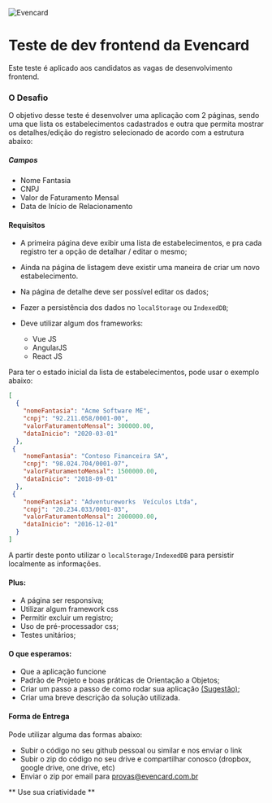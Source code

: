  ![Evencard](https://avatars.githubusercontent.com/u/84023071?s=100&v=4)
 # Teste de dev frontend da Evencard
Este teste é aplicado aos candidatos as vagas de desenvolvimento frontend.

### O Desafio

O objetivo desse teste é desenvolver uma aplicação com 2 páginas, sendo uma que lista os estabelecimentos cadastrados e outra que permita mostrar os detalhes/edição do registro selecionado de acordo com a estrutura abaixo:

##### Campos

* Nome Fantasia
* CNPJ
* Valor de Faturamento Mensal
* Data de Início de Relacionamento


#### Requisitos
- A primeira página deve exibir uma lista de estabelecimentos, e pra cada registro ter a opção de detalhar / editar o mesmo;
- Ainda na página de listagem deve existir uma maneira de criar um novo estabelecimento.
- Na página de detalhe deve ser possível editar os dados;
- Fazer a persistência dos dados no `localStorage` ou `IndexedDB`;
- Deve utilizar algum dos frameworks:

	- Vue JS
	- AngularJS
	- React JS

Para ter o estado inicial da lista de estabelecimentos, pode usar o exemplo abaixo:

```json
[
  {
    "nomeFantasia": "Acme Software ME",
    "cnpj": "92.211.058/0001-00",
    "valorFaturamentoMensal": 300000.00,
    "dataInicio": "2020-03-01"
  },
 {
    "nomeFantasia": "Contoso Financeira SA",
    "cnpj": "98.024.704/0001-07",
    "valorFaturamentoMensal": 1500000.00,
    "dataInicio": "2018-09-01"
  },
 {
    "nomeFantasia": "Adventureworks  Veículos Ltda",
    "cnpj": "20.234.033/0001-03",
    "valorFaturamentoMensal": 2000000.00,
    "dataInicio": "2016-12-01"
  }
]
```

A partir deste ponto utilizar o `localStorage/IndexedDB` para persistir localmente as informações.

#### Plus:
 - A página ser responsiva;
 - Utilizar algum framework css
 - Permitir excluir um registro;
 - Uso de pré-processador css;
 - Testes unitários;

#### O que esperamos:
 - Que a aplicação funcione
 - Padrão de Projeto e boas práticas de Orientação a Objetos;
  - Criar um passo a passo de como rodar sua aplicação [(Sugestão)](https://github.com/wearehive/project-guidelines/blob/master/README.sample.md);
 - Criar uma breve descrição da solução utilizada.
 
 #### Forma de Entrega
 Pode utilizar alguma das formas abaixo:
  - Subir o código no seu github pessoal ou similar e nos enviar o link
  - Subir o zip do código no seu drive e compartilhar conosco (dropbox, google drive, one drive, etc)
  - Enviar o zip por email para provas@evencard.com.br

** Use sua criatividade  **
